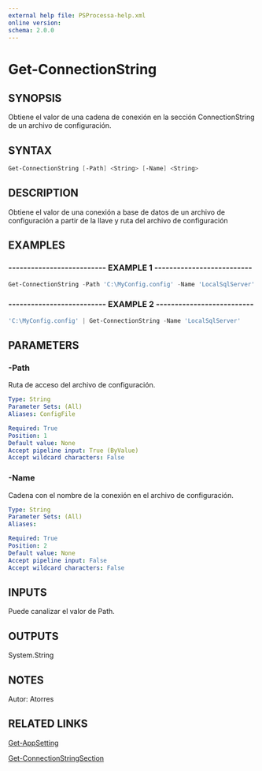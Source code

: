 ```yaml
---
external help file: PSProcessa-help.xml
online version: 
schema: 2.0.0
---
```


# Get-ConnectionString

## SYNOPSIS
Obtiene el valor de una cadena de conexión en la sección ConnectionString de un archivo de configuración.

## SYNTAX

```powershell
Get-ConnectionString [-Path] <String> [-Name] <String>
```

## DESCRIPTION
Obtiene el valor de una conexión a base de datos de un archivo de configuración a partir de la llave y ruta del archivo de configuración

## EXAMPLES

### -------------------------- EXAMPLE 1 --------------------------
```powershell
Get-ConnectionString -Path 'C:\MyConfig.config' -Name 'LocalSqlServer'
```

### -------------------------- EXAMPLE 2 --------------------------
```powershell
'C:\MyConfig.config' | Get-ConnectionString -Name 'LocalSqlServer'
```

## PARAMETERS

### -Path
Ruta de acceso del archivo de configuración.

```yaml
Type: String
Parameter Sets: (All)
Aliases: ConfigFile

Required: True
Position: 1
Default value: None
Accept pipeline input: True (ByValue)
Accept wildcard characters: False
```

### -Name
Cadena con el nombre de la conexión en el archivo de configuración.

```yaml
Type: String
Parameter Sets: (All)
Aliases: 

Required: True
Position: 2
Default value: None
Accept pipeline input: False
Accept wildcard characters: False
```

## INPUTS
Puede canalizar el valor de Path.

## OUTPUTS
System.String

## NOTES
Autor: Atorres

## RELATED LINKS

[Get-AppSetting](Get-AppSetting.md)

[Get-ConnectionStringSection](Get-ConnectionStringSection.md)

